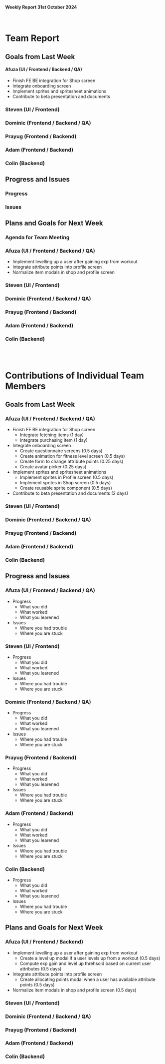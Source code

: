 #### Weekly Report 31st October 2024
<br/>

# Team Report

## Goals from Last Week

#### Afuza (UI / Frontend / Backend / QA)
- Finish FE BE integration for Shop screen
- Integrate onboarding screen
- Implement sprites and spritesheet animations
- Contribute to beta presentation and documents

### Steven (UI / Frontend)


### Dominic (Frontend / Backend / QA)


### Prayug (Frontend / Backend)


### Adam (Frontend / Backend)


### Colin (Backend)


## Progress and Issues

### Progress



### Issues



## Plans and Goals for Next Week

### Agenda for Team Meeting


### Afuza (UI / Frontend / Backend / QA)
- Implement levelling up a user after gaining exp from workout
- Integrate attribute points into profile screen
- Normalize item modals in shop and profile screen


### Steven (UI / Frontend)


### Dominic (Frontend / Backend / QA)


### Prayug (Frontend / Backend)


### Adam (Frontend / Backend)


### Colin (Backend)



<br></br>
# Contributions of Individual Team Members

## Goals from Last Week

### Afuza (UI / Frontend / Backend / QA)
- Finish FE BE integration for Shop screen
    - Integrate fetching items (1 day)
    - Integrate purchasing item (1 day)
- Integrate onboarding screen
    - Create questionnaire screens (0.5 days)
    - Create animation for fitness level screen (0.5 days)
    - Create form to change attribute points (0.25 days)
    - Create avatar picker (0.25 days)
- Implement sprites and spritesheet animations
    - Implement sprites in Profile screen (0.5 days)
    - Implement sprites in Shop screen (0.5 days)
    - Create reusable sprite component (0.5 days)
- Contribute to beta presentation and documents (2 days)

### Steven (UI / Frontend)


### Dominic (Frontend / Backend / QA)


### Prayug (Frontend / Backend)


### Adam (Frontend / Backend)


### Colin (Backend)


## Progress and Issues

### Afuza (UI / Frontend / Backend / QA)
- Progress
    - What you did
    - What worked
    - What you learened
- Issues
    - Where you had trouble
    - Where you are stuck

### Steven (UI / Frontend)
- Progress
    - What you did
    - What worked
    - What you learened
- Issues
    - Where you had trouble
    - Where you are stuck

### Dominic (Frontend / Backend / QA)
- Progress
    - What you did
    - What worked
    - What you learened
- Issues
    - Where you had trouble
    - Where you are stuck


### Prayug (Frontend / Backend)
- Progress
    - What you did
    - What worked
    - What you learened
- Issues
    - Where you had trouble
    - Where you are stuck

### Adam (Frontend / Backend)
- Progress
    - What you did
    - What worked
    - What you learened
- Issues
    - Where you had trouble
    - Where you are stuck

### Colin (Backend)
- Progress
    - What you did
    - What worked
    - What you learened
- Issues
    - Where you had trouble
    - Where you are stuck

## Plans and Goals for Next Week

### Afuza (UI / Frontend / Backend)
- Implement levelling up a user after gaining exp from workout
    - Create a level up modal if a user levels up from a workout (0.5 days)
    - Compute exp gain and level up threhsold based on current user attributes (0.5 days)
- Integrate attribute points into profile screen
    - Create allocating points modal when a user has available attribute points (0.5 days)
- Normalize item modals in shop and profile screen (0.5 days)

### Steven (UI / Frontend)

### Dominic (Frontend / Backend / QA)

### Prayug (Frontend / Backend)


### Adam (Frontend / Backend)


### Colin (Backend)


